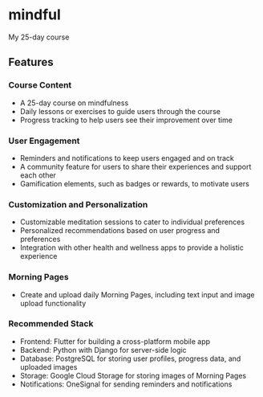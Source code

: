 # mindful
My 25-day course

## Features

### Course Content
- A 25-day course on mindfulness
- Daily lessons or exercises to guide users through the course
- Progress tracking to help users see their improvement over time

### User Engagement
- Reminders and notifications to keep users engaged and on track
- A community feature for users to share their experiences and support each other
- Gamification elements, such as badges or rewards, to motivate users

### Customization and Personalization
- Customizable meditation sessions to cater to individual preferences
- Personalized recommendations based on user progress and preferences
- Integration with other health and wellness apps to provide a holistic experience

### Morning Pages
- Create and upload daily Morning Pages, including text input and image upload functionality

### Recommended Stack
- Frontend: Flutter for building a cross-platform mobile app
- Backend: Python with Django for server-side logic
- Database: PostgreSQL for storing user profiles, progress data, and uploaded images
- Storage: Google Cloud Storage for storing images of Morning Pages
- Notifications: OneSignal for sending reminders and notifications
